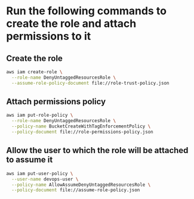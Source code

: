 # Run the following commands to create the role and attach permissions to it

## Create the role

```bash
aws iam create-role \
  --role-name DenyUntaggedResourcesRole \
  --assume-role-policy-document file://role-trust-policy.json
```

## Attach permissions policy

```bash
aws iam put-role-policy \
  --role-name DenyUntaggedResourcesRole \
  --policy-name BucketCreateWithTagEnforcementPolicy \
  --policy-document file://role-permissions-policy.json
```

## Allow the user to which the role will be attached to assume it

```bash
aws iam put-user-policy \
  --user-name devops-user \
  --policy-name AllowAssumeDenyUntaggedResourcesRole \
  --policy-document file://assume-role-policy.json
```
